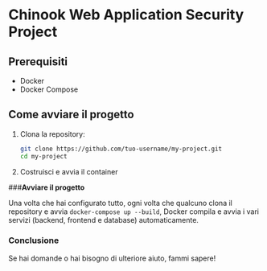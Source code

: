 # Chinook Web Application Security Project

## Prerequisiti

- Docker
- Docker Compose

## Come avviare il progetto

1. Clona la repository:

   ```bash
   git clone https://github.com/tuo-username/my-project.git
   cd my-project
2. Costruisci e avvia il container
  
###**Avviare il progetto**

Una volta che hai configurato tutto, ogni volta che qualcuno clona il repository e avvia `docker-compose up --build`, Docker compila e avvia i vari servizi (backend, frontend e database) automaticamente.

### Conclusione

Se hai domande o hai bisogno di ulteriore aiuto, fammi sapere!
